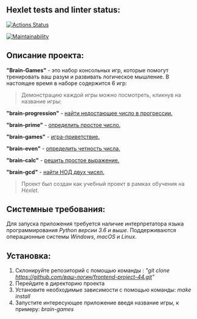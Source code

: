 ## Hexlet tests and linter status:

[![Actions Status](https://github.com/S0ldierBoy/frontend-project-44/workflows/hexlet-check/badge.svg)](https://github.com/S0ldierBoy/frontend-project-44/actions)

[![Maintainability](https://api.codeclimate.com/v1/badges/5d63266a53cfcd408a3b/maintainability)](https://codeclimate.com/github/S0ldierBoy/frontend-project-44/maintainability)

## Описание проекта:

**"Brain-Games"** - это набор консольных игр, которые помогут тренировать ваш разум и развивать логическое мышление. В настоящее время в наборе содержится 6 игр:

> Демонстрацию каждой игры можно посмотреть, кликнув на название игры:

**"brain-progression"** - [найти недостающее число в прогрессии.](https://asciinema.org/a/GIyGcf0VFm4Bj4Nhls2EVhPPA)

**"brain-prime"** - [определить простое число.](https://asciinema.org/a/mQyYgIW0aljIP2uzYvF0zwtpo)

**"brain-games"** - [игра-приветствие.](https://asciinema.org/a/r0q5GdySC7bF6lERnv0FqHh1a)

**"brain-even"** - [определить четность числа.](https://asciinema.org/a/Zf7rOiT3UitPcaP4rNXcMRZx7)

**"brain-calc"** - [решить простое выражение.](https://asciinema.org/a/KjhtkBVZIIGPesWNJ3Djj7EMH)

**"brain-gcd"** - [найти НОД двух чисел.](https://asciinema.org/a/kqU5HLvH1ErbN47GQOH1cZkdZ)

> Проект был создан как учебный проект в рамках обучения на _Hexlet_.

## Системные требования:

Для запуска приложения требуется наличие интерпретатора языка программирования _Python версии 3.6 и выше_. Поддерживаются операционные системы _Windows_, _macOS_ и _Linux_.

## Установка:

1. Склонируйте репозиторий с помощью команды : _"git clone https://github.com/ваш-логин/frontend-project-44.git"_
2. Перейдите в директорию проекта
3. Установите необходимые зависимости с помощью команды: _make install_
4. Запустите интересующее приложение введя название игры, к примеру: _brain-games_

